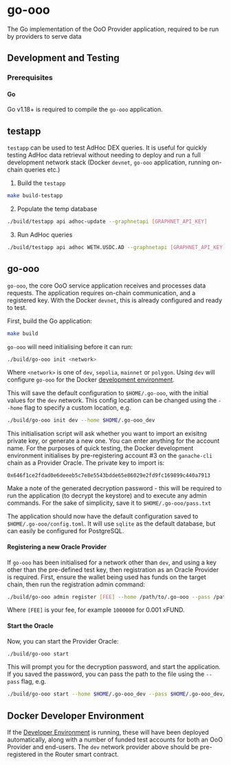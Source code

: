 # go-ooo

The Go implementation of the OoO Provider application, required to be run by providers to serve data

## Development and Testing

### Prerequisites

#### Go

Go v1.18+ is required to compile the `go-ooo` application.

## testapp

`testapp` can be used to test AdHoc DEX queries. It is useful for quickly testing AdHoc data retrieval without needing
to deploy and run a full development network stack (Docker `devnet`, `go-ooo` application, running on-chain queries etc.)

1. Build the `testapp`

```bash
make build-testapp
```

2. Populate the temp database

```bash
./build/testapp api adhoc-update --graphnetapi [GRAPHNET_API_KEY]
```

3. Run AdHoc queries

```bash
./build/testapp api adhoc WETH.USDC.AD --graphnetapi [GRAPHNET_API_KEY]
```

## go-ooo

`go-ooo`, the core OoO service application receives and processes data requests. The application requires on-chain 
communication, and a registered key. With the Docker `devnet`, this is already configured and ready to test.

First, build the Go application:

```bash
make build
```

`go-ooo` will need initialising before it can run:

```bash
./build/go-ooo init <network>
```

Where `<network>` is one of `dev`, `sepolia`, `mainnet` or `polygon`. Using `dev` will configure `go-ooo` for the Docker
[development environment](../docker/README.md).

This will save the default configuration to `$HOME/.go-ooo`, with the initial values for the `dev` network.
This config location can be changed using the `--home` flag to specify a custom location, e.g.

```bash
./build/go-ooo init dev --home $HOME/.go-ooo_dev
```

This initialisation script will ask whether you want to import an exisitng private key, or generate a new one.
You can enter anything for the account name. For the purposes of quick testing, the Docker development environment
initialises by pre-registering account #3 on the `ganache-cli` chain as a Provider Oracle. The private key to import is:

`0x646f1ce2fdad0e6deeeb5c7e8e5543bdde65e86029e2fd9fc169899c440a7913`

Make a note of the generated decryption password - this will be required to run the application (to decrypt the keystore)
and to execute any admin commands. For the sake of simplicity, save it to `$HOME/.go-ooo/pass.txt`

The application should now have the default configuration saved to `$HOME/.go-ooo/config.toml`. It will use `sqlite` as
the default database, but can easily be configured for PostgreSQL.

#### Registering a new Oracle Provider

If `go-ooo` has been initialised for a network other than `dev`, and using a key other than the pre-defined test key,
then registration as an Oracle Provider is required. First, ensure the wallet being used has funds on the target
chain, then run the registration admin command:

```bash
./build/go-ooo admin register [FEE] --home /path/to/.go-ooo --pass /path/to/pass.txt
```

Where `[FEE]` is your fee, for example `1000000` for 0.001 xFUND.

#### Start the Oracle

Now, you can start the Provider Oracle:

```bash
./build/go-ooo start
```

This will prompt you for the decryption password, and start the application. If you saved the password, you can pass the
path to the file using the `--pass` flag, e.g.

```bash
./build/go-ooo start --home $HOME/.go-ooo_dev --pass $HOME/.go-ooo_dev/pass.txt
```

## Docker Developer Environment

If the [Developer Environment](../docker/README.md) is running, these will have been deployed automatically, along with
a number of funded test accounts for both an OoO Provider and end-users. The `dev` network provider above should be 
pre-registered in the Router smart contract.
